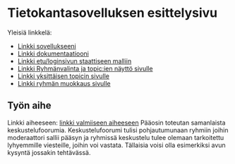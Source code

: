 # Tietokantasovelluksen esittelysivu

Yleisiä linkkelä:

* [Linkki sovellukseeni](http://samrouvi.users.cs.helsinki.fi/foorumi/)
* [Linkki dokumentaatiooni](https://github.com/pullari/Tsoha-Bootstrap/blob/master/doc/dokumentaatio.pdf)
* [Linkki etu/loginsivun staattiseen malliin](http://samrouvi.users.cs.helsinki.fi/foorumi/login)
* [Linkki Ryhmänvalinta ja topic:ien näyttö sivulle](http://samrouvi.users.cs.helsinki.fi/foorumi/groups)
* [Linkki yksittäisen topicin sivulle](http://samrouvi.users.cs.helsinki.fi/foorumi/topic)
* [Linkki ryhmän muokkaus sivulle](http://samrouvi.users.cs.helsinki.fi/foorumi/edit)

## Työn aihe

Linkki aiheeseen: [linkki valmiiseen aiheeseen](http://advancedkittenry.github.io/suunnittelu_ja_tyoymparisto/aiheet/Keskustelufoorumi.html) 
Pääosin toteutan samanlaista keskustelufoorumia. Keskustelufoorumi tulisi pohjautumunaan ryhmiin joihin moderaattori sallii pääsyn ja ryhmissä keskustelu tulee olemaan tarkoitettu lyhyemmille viesteille, joihin voi vastata. Tällaisia voisi olla esimerkiksi avun kysyntä jossakin tehtävässä.
